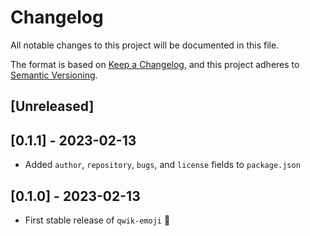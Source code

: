 # Changelog

All notable changes to this project will be documented in this file.

The format is based on [Keep a Changelog](https://keepachangelog.com/en/1.0.0/),
and this project adheres to [Semantic Versioning](https://semver.org/spec/v2.0.0.html).

## [Unreleased]

## [0.1.1] - 2023-02-13

- Added `author`, `repository`, `bugs`, and `license` fields to `package.json`

## [0.1.0] - 2023-02-13

- First stable release of `qwik-emoji` 🎉
